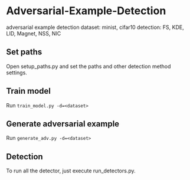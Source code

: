 # Adversarial-Example-Detection

 adversarial example detection
 dataset: minist, cifar10
 detection: FS, KDE, LID, Magnet, NSS, NIC

## Set paths
Open setup_paths.py and set the paths and other detection method settings.

## Train model
Run `train_model.py -d=<dataset>`

## Generate adversarial example
Run `generate_adv.py -d=<dataset>`

## Detection
To run all the detector, just execute run_detectors.py.
